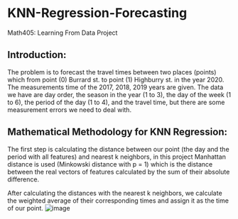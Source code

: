 # KNN-Regression-Forecasting
Math405: Learning From Data Project

## Introduction:

The problem is to forecast the travel times between two places (points) which from point (0) Burrard st. to point (1) Highburry st. in the year 2020. The measurements time of the 2017, 2018, 2019 years are given.
The data we have are day order, the season in the year (1 to 3), the day of the week (1 to 6), the period of the day (1 to 4), and the travel time, but there are some measurement errors we need to deal with.


## Mathematical Methodology for KNN Regression:

The first step is calculating the distance between our point (the day and the period with all features) and nearest k neighbors, in this project Manhattan distance is used (Minkowski distance with p = 1) which is the distance between the real vectors of features calculated by the sum of their absolute difference.

After calculating the distances with the nearest k neighbors, we calculate the weighted average of their corresponding times and assign it as the time of our point.
![image](https://user-images.githubusercontent.com/129967291/230217511-5cf1609b-e1b9-43ec-9c34-f8fd499a6dee.png)

